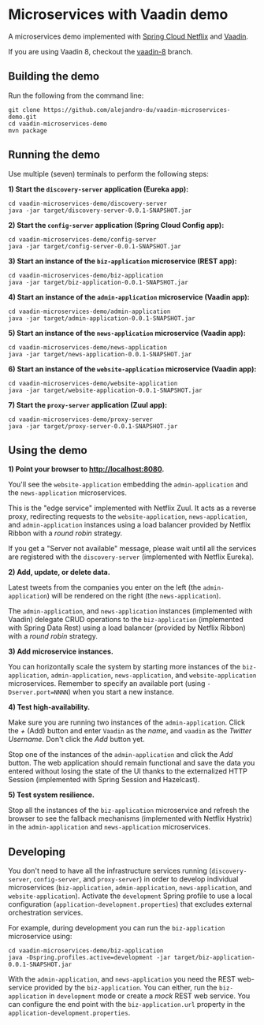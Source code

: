 # Microservices with Vaadin demo

A microservices demo implemented with [Spring Cloud Netflix](http://cloud.spring.io/spring-cloud-netflix/) and [Vaadin](https://vaadin.com).

If you are using Vaadin 8, checkout the [vaadin-8](https://github.com/alejandro-du/vaadin-microservices-demo/tree/vaadin-8) branch. 

## Building the demo

Run the following from the command line:
```
git clone https://github.com/alejandro-du/vaadin-microservices-demo.git
cd vaadin-microservices-demo
mvn package
```

## Running the demo

Use multiple (seven) terminals to perform the following steps:

**1) Start the `discovery-server` application (Eureka app):**
```
cd vaadin-microservices-demo/discovery-server
java -jar target/discovery-server-0.0.1-SNAPSHOT.jar
```

**2) Start the `config-server` application (Spring Cloud Config app):**
```
cd vaadin-microservices-demo/config-server
java -jar target/config-server-0.0.1-SNAPSHOT.jar
```

**3) Start an instance of the `biz-application` microservice (REST app):**
```
cd vaadin-microservices-demo/biz-application
java -jar target/biz-application-0.0.1-SNAPSHOT.jar
```

**4) Start an instance of the `admin-application` microservice (Vaadin app):**
```
cd vaadin-microservices-demo/admin-application
java -jar target/admin-application-0.0.1-SNAPSHOT.jar
```

**5) Start an instance of the `news-application` microservice (Vaadin app):**
```
cd vaadin-microservices-demo/news-application
java -jar target/news-application-0.0.1-SNAPSHOT.jar
```

**6) Start an instance of the `website-application` microservice (Vaadin app):**
```
cd vaadin-microservices-demo/website-application
java -jar target/website-application-0.0.1-SNAPSHOT.jar
```

**7) Start the `proxy-server` application (Zuul app):**
```
cd vaadin-microservices-demo/proxy-server
java -jar target/proxy-server-0.0.1-SNAPSHOT.jar
```

## Using the demo

**1) Point your browser to <http://localhost:8080>.**

You'll see the `website-application` embedding the `admin-application` and the `news-application` microservices.

This is the "edge service" implemented with Netflix Zuul. It acts as a reverse proxy, redirecting requests to the `website-application`, `news-application`, and `admin-application` instances using a load balancer provided by Netflix Ribbon with a _round robin_ strategy.

If you get a "Server not available" message, please wait until all the services are registered with the `discovery-server` (implemented with Netflix Eureka).

**2) Add, update, or delete data.**

Latest tweets from the companies you enter on the left (the `admin-application`) will be rendered on the right (the `news-application`).

The `admin-application`, and `news-application` instances (implemented with Vaadin) delegate CRUD operations to the `biz-application` (implemented with Spring Data Rest) using a load balancer (provided by Netflix Ribbon) with a _round robin_ strategy.

**3) Add microservice instances.**

You can horizontally scale the system by starting more instances of the `biz-application`, `admin-application`, `news-application`, and `website-application` microservices. Remember to specify an available port (using `-Dserver.port=NNNN`) when you start a new instance.

**4) Test high-availability.**

Make sure you are running two instances of the `admin-application`. Click the _+_ (Add) button and enter `Vaadin`
as the _name_, and `vaadin` as the _Twitter Username_. Don't click the _Add_ button yet.

Stop one of the instances of the `admin-application` and click the _Add_ button. The web application should remain functional and save the data you entered without losing the state of the UI thanks to the externalized HTTP Session (implemented with Spring Session and Hazelcast).

**5) Test system resilience.**

Stop all the instances of the `biz-application` microservice and refresh the browser to see the fallback mechanisms (implemented with Netflix Hystrix) in the `admin-application` and `news-application` microservices.

## Developing

You don't need to have all the infrastructure services running (`discovery-server`, `config-server`, and `proxy-server`) in order to develop individual microservices (`biz-application`, `admin-application`, `news-application`, and `website-application`). Activate the `development` Spring profile to use a local configuration (`application-development.properties`) that excludes external orchestration services.

For example, during development you can run the `biz-application` microservice using:

```
cd vaadin-microservices-demo/biz-application
java -Dspring.profiles.active=development -jar target/biz-application-0.0.1-SNAPSHOT.jar
```

With the `admin-application`, and `news-application` you need the REST web-service provided by the `biz-application`. You can either, run the `biz-application` in `development` mode or create a _mock_ REST web service. You can configure the end point with the `biz-application.url` property in the `application-development.properties`.
